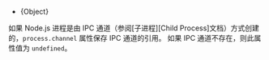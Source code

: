 <!-- YAML
added: v7.1.0
changes:
  - version: v14.0.0
    pr-url: https://github.com/nodejs/node/pull/30165
    description: The object no longer accidentally exposes native C++ bindings.
-->

* {Object}

如果 Node.js 进程是由 IPC 通道（参阅[子进程][Child Process]文档）方式创建的，`process.channel` 属性保存 IPC 通道的引用。
如果 IPC 通道不存在，则此属性值为 `undefined`。
